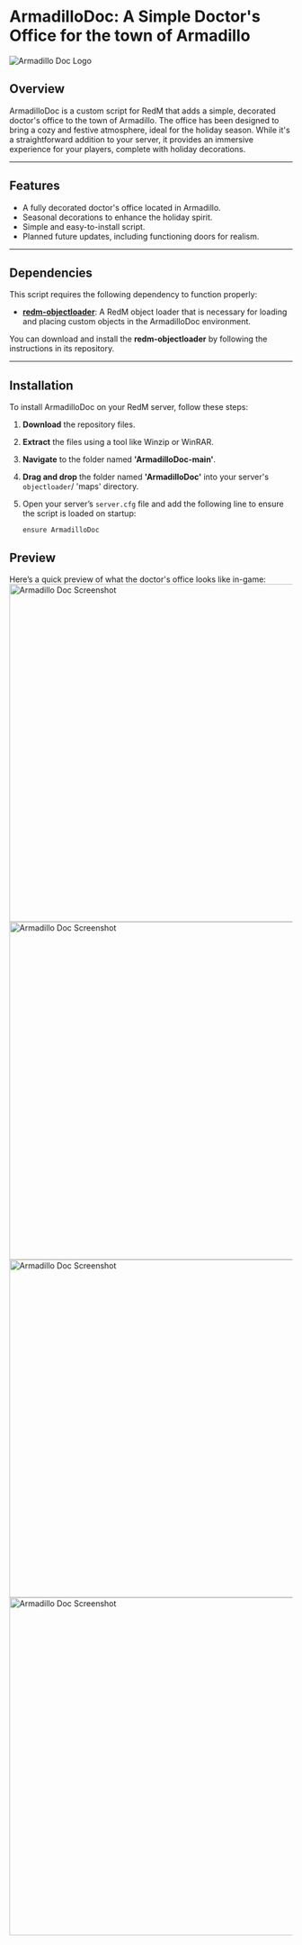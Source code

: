 # ArmadilloDoc: A Simple Doctor's Office for the town of Armadillo

![Armadillo Doc Logo](https://cdn2.steamgriddb.com/icon/eb06b9db06012a7a4179b8f3cb5384d3/32/256x256.png) <!-- Replace with your actual logo -->

## Overview

ArmadilloDoc is a custom script for RedM that adds a simple, decorated doctor's office to the town of Armadillo. The office has been designed to bring a cozy and festive atmosphere, ideal for the holiday season. While it's a straightforward addition to your server, it provides an immersive experience for your players, complete with holiday decorations.

---

## Features

- A fully decorated doctor's office located in Armadillo.
- Seasonal decorations to enhance the holiday spirit.
- Simple and easy-to-install script.
- Planned future updates, including functioning doors for realism.

---

## Dependencies

This script requires the following dependency to function properly:

- **[redm-objectloader](https://github.com/kibook/redm-objectloader)**: A RedM object loader that is necessary for loading and placing custom objects in the ArmadilloDoc environment.

You can download and install the **redm-objectloader** by following the instructions in its repository.

---

## Installation

To install ArmadilloDoc on your RedM server, follow these steps:

1. **Download** the repository files.
2. **Extract** the files using a tool like Winzip or WinRAR.
3. **Navigate** to the folder named **'ArmadilloDoc-main'**.
4. **Drag and drop** the folder named **'ArmadilloDoc'** into your server's `objectloader`/ 'maps' directory.
5. Open your server’s `server.cfg` file and add the following line to ensure the script is loaded on startup:

   ```plaintext
   ensure ArmadilloDoc

## Preview
Here’s a quick preview of what the doctor's office looks like in-game:
<img src="https://files.catbox.moe/zlw5h5.png" alt="Armadillo Doc Screenshot" width="600"/>
<img src="https://files.catbox.moe/0fqhdo.png" alt="Armadillo Doc Screenshot" width="600"/>
<img src="https://files.catbox.moe/le1i7q.png" alt="Armadillo Doc Screenshot" width="600"/>
<img src="https://files.catbox.moe/dhqg8e.png" alt="Armadillo Doc Screenshot" width="600"/>
